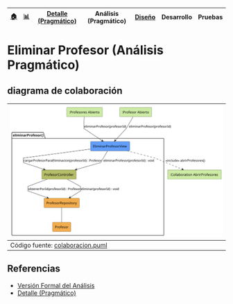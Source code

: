 <div align=right>
 
|[🏠️](../../../README.md)|[ 📊](https://raw.githubusercontent.com/mmasias/pySigHor/main/images/RUP/99-seguimiento/diagrama-contexto-administrador.svg)|[Detalle (Pragmático)](../../../00-casos-uso/02-detalle/eliminarProfesor/README.md)|**Análisis (Pragmático)**|[Diseño](../../../../RUP/02-diseno/casos-uso/eliminarProfesor/README.md)|Desarrollo|Pruebas|
|-|-|-|-|-|-|-|

</div>

# Eliminar Profesor (Análisis Pragmático)

## diagrama de colaboración

<div align=center>

|![Análisis: eliminarProfesor()](/images/RUP/01-analisis/casos-uso/eliminarProfesor/eliminarProfesor-analisis.svg)|
|-|
|Código fuente: [colaboracion.puml](../../../../RUP/01-analisis/casos-uso/eliminarProfesor/colaboracion.puml)|

</div>

## Referencias

- [Versión Formal del Análisis](../../../../RUP/01-analisis/casos-uso/eliminarProfesor/README.md)
- [Detalle (Pragmático)](../../../00-casos-uso/02-detalle/eliminarProfesor/README.md)
